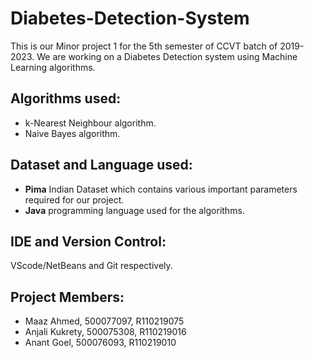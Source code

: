 # Diabetes-Detection-System
This is our Minor project 1 for the 5th semester of CCVT batch of 2019-2023. We are working on a Diabetes Detection system using Machine Learning algorithms.
## Algorithms used:
- k-Nearest Neighbour algorithm.
- Naive Bayes algorithm.
## Dataset and Language used:
- **Pima** Indian Dataset which contains various important parameters required for our project.
- **Java** programming language used for the algorithms.
## IDE and Version Control: 
VScode/NetBeans and Git respectively.
## Project Members:
- Maaz Ahmed, 500077097, R110219075
- Anjali Kukrety, 500075308, R110219016
- Anant Goel, 500076093, R110219010
